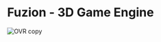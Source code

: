 # Fuzion - 3D Game Engine
![OVR copy](https://github.com/user-attachments/assets/20615abb-93fd-41e7-8fc6-8cc3835cfc44)

